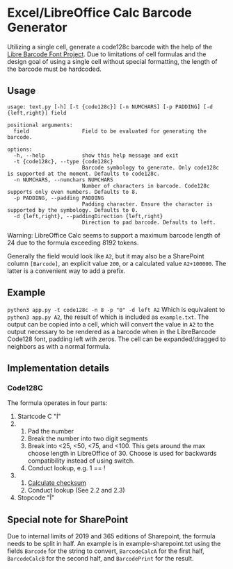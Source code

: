 # Excel/LibreOffice Calc Barcode Generator
Utilizing a single cell, generate a code128c barcode with the help of the [Libre Barcode Font Project](https://graphicore.github.io/librebarcode/). Due to limitations of cell formulas and the design goal of using a single cell without special formatting, the length of the barcode must be hardcoded.

## Usage
```
usage: text.py [-h] [-t {code128c}] [-n NUMCHARS] [-p PADDING] [-d {left,right}] field

positional arguments:
  field                 Field to be evaluated for generating the barcode.

options:
  -h, --help            show this help message and exit
  -t {code128c}, --type {code128c}
                        Barcode symbology to generate. Only code128c is supported at the moment. Defaults to code128c.
  -n NUMCHARS, --numchars NUMCHARS
                        Number of characters in barcode. Code128c supports only even numbers. Defaults to 8.
  -p PADDING, --padding PADDING
                        Padding character. Ensure the character is supported by the symbology. Defaults to 0.
  -d {left,right}, --paddingDirection {left,right}
                        Direction to pad barcode. Defaults to left.
```
Warning: LibreOffice Calc seems to support a maximum barcode length of 24 due to the formula exceeding 8192 tokens.

Generally the field would look like `A2`, but it may also be a SharePoint column `[Barcode]`, an explicit value `200`, or a calculated value `A2+100000`. The latter is a convenient way to add a prefix.

## Example
`python3 app.py -t code128c -n 8 -p "0" -d left A2`
Which is equivalent to `python3 app.py A2`, the result of which is included as `example.txt`. The output can be copied into a cell, which will convert the value in `A2` to the output necessary to be rendered as a barcode when in the LibreBarcode Code128 font, padding left with zeros. The cell can be expanded/dragged to neighbors as with a normal formula.

## Implementation details
### Code128C
The formula operates in four parts:
1) Startcode C "Í"
2) 1) Pad the number
   2) Break the number into two digit segments
   3) Break into <25, <50, <75, and <100. This gets around the max choose length in LibreOffice of 30. Choose is used for backwards compatibility instead of using switch.
   4) Conduct lookup, e.g. 1 == !
3) 1) [Calculate checksum](https://www.barcodefaq.com/1d/code-128/#CalculationExamples)
   2) Conduct lookup (See 2.2 and 2.3)
4) Stopcode "Î"

## Special note for SharePoint
Due to internal limits of 2019 and 365 editions of Sharepoint, the formula needs to be split in half. An example is in example-sharepoint.txt using the fields `Barcode` for the string to convert, `BarcodeCalcA` for the first half, `BarcodeCalcB` for the second half, and `BarcodePrint` for the result.
